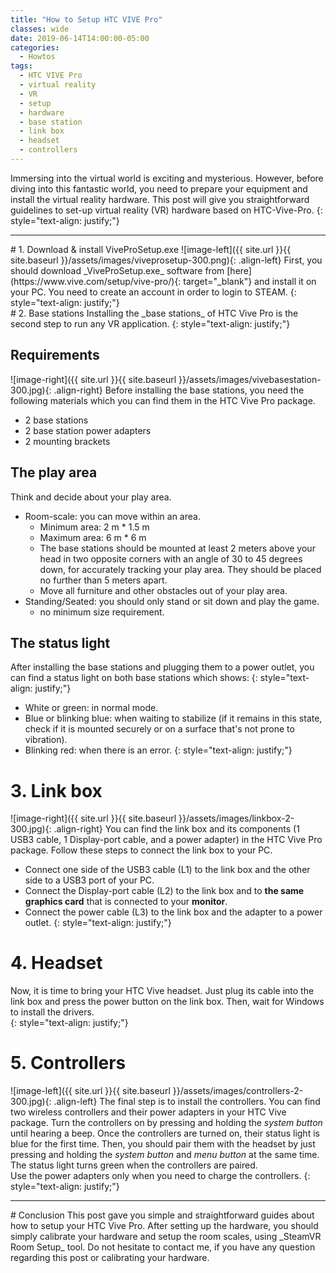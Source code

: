 ```yaml
---
title: "How to Setup HTC VIVE Pro"
classes: wide
date: 2019-06-14T14:00:00-05:00
categories:
  - Howtos
tags:
  - HTC VIVE Pro
  - virtual reality
  - VR
  - setup
  - hardware
  - base station
  - link box
  - headset
  - controllers
---
```

Immersing into the virtual world is exciting and mysterious. However, before diving into this fantastic world, you need to prepare your equipment and install the virtual reality hardware. This post will give you straightforward guidelines to set-up virtual reality (VR) hardware based on HTC-Vive-Pro. 
{: style="text-align: justify;"}
<hr>
# 1. Download & install ViveProSetup.exe
![image-left]({{ site.url }}{{ site.baseurl }}/assets/images/viveprosetup-300.png){: .align-left}
First, you should download _ViveProSetup.exe_ software from [here](https://www.vive.com/setup/vive-pro/){: target="_blank"} and install it on your PC. You need to create an account in order to login to STEAM.   
{: style="text-align: justify;"}
<br />
# 2. Base stations
Installing the _base stations_ of HTC Vive Pro is the second step to run any VR application. 
{: style="text-align: justify;"}

## Requirements
![image-right]({{ site.url }}{{ site.baseurl }}/assets/images/vivebasestation-300.jpg){: .align-right}
Before installing the base stations, you need the following materials which you can find them in the HTC Vive Pro package.  
* 2 base stations
* 2 base station power adapters
* 2 mounting brackets

## The play area
Think and decide about your play area. 
  * Room-scale: you can move within an area.
    * Minimum area: 2 m * 1.5 m
    * Maximum area: 6 m * 6 m    
    * The base stations should be mounted at least 2 meters above your head in two opposite corners with an angle of 30 to 45 degrees down, for accurately tracking your play area. They should be placed no further than 5 meters apart.
    * Move all furniture and other obstacles out of your play area.
  * Standing/Seated: you should only stand or sit down and play the game.
    *  no minimum size requirement.   

## The status light
After installing the base stations and plugging them to a power outlet, you can find a status light on both base stations which shows:
{: style="text-align: justify;"}
  * White or green: in normal mode.
  * Blue or blinking blue: when waiting to stabilize (if it remains in this state, check if it is mounted securely or on a surface that's not prone to vibration).
  * Blinking red: when there is an error.
{: style="text-align: justify;"}
# 3. Link box
![image-right]({{ site.url }}{{ site.baseurl }}/assets/images/linkbox-2-300.jpg){: .align-right}
You can find the link box and its components (1 USB3 cable, 1 Display-port cable, and a power adapter) in the HTC Vive Pro package. Follow these steps to connect the link box to your PC.
  * Connect one side of the USB3 cable (L1) to the link box and the other side to a USB3 port of your PC.
  * Connect the Display-port cable (L2) to the link box and to __the same graphics card__ that is connected to your __monitor__.
  * Connect the power cable (L3) to the link box and the adapter to a power outlet.
{: style="text-align: justify;"}
# 4. Headset
Now, it is time to bring your HTC Vive headset. Just plug its cable into the link box and press the power button on the link box. Then, wait for Windows to install the drivers.  
{: style="text-align: justify;"}
# 5. Controllers
![image-left]({{ site.url }}{{ site.baseurl }}/assets/images/controllers-2-300.jpg){: .align-left}
The final step is to install the controllers. You can find two wireless controllers and their power adapters in your HTC Vive package. Turn the controllers on by pressing and holding the _system button_ until hearing a beep. Once the controllers are turned on, their status light is blue for the first time. Then, you should pair them with the headset by just pressing and holding the _system button_ and _menu button_ at the same time. The status light turns green when the controllers are paired.  
Use the power adapters only when you need to charge the controllers.
{: style="text-align: justify;"}
<br />
<hr>
# Conclusion
This post gave you simple and straightforward guides about how to setup your HTC Vive Pro. After setting up the hardware, you should simply calibrate your hardware and setup the room scales, using _SteamVR Room Setup_ tool. Do not hesitate to contact me, if you have any question regarding this post or calibrating your hardware.
